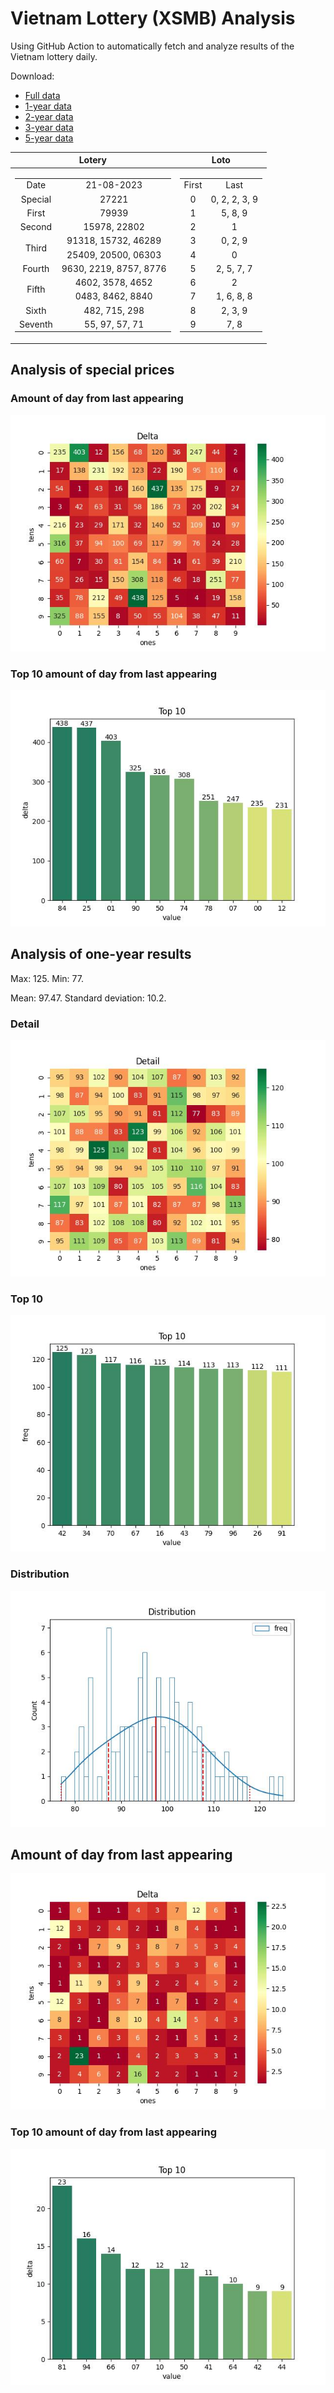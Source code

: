 # Vietnam Lottery (XSMB) Analysis

Using GitHub Action to automatically fetch and analyze results of the Vietnam lottery daily.

Download:

* [Full data](https://raw.githubusercontent.com/khiemdoan/vietnam-lottery-xsmb-analysis/main/results/xsmb.csv)
* [1-year data](https://raw.githubusercontent.com/khiemdoan/vietnam-lottery-xsmb-analysis/main/results/xsmb_1_year.csv)
* [2-year data](https://raw.githubusercontent.com/khiemdoan/vietnam-lottery-xsmb-analysis/main/results/xsmb_2_year.csv)
* [3-year data](https://raw.githubusercontent.com/khiemdoan/vietnam-lottery-xsmb-analysis/main/results/xsmb_3_year.csv)
* [5-year data](https://raw.githubusercontent.com/khiemdoan/vietnam-lottery-xsmb-analysis/main/results/xsmb_5_year.csv)

| Lotery      | Loto |
| :-----------: | :-----------: |
| <table><tr><td>Date</td><td>21-08-2023</td></tr><tr><td>Special</td><td>27221</td></tr><tr><td>First</td><td>79939</td></tr><tr><td>Second</td><td>15978, 22802</td></tr><tr><td rowspan="2">Third</td><td>91318, 15732, 46289</td></tr><tr><td>25409, 20500, 06303</td></tr><tr><td>Fourth</td><td>9630, 2219, 8757, 8776</td></tr><tr><td rowspan="2">Fifth</td><td>4602, 3578, 4652</td></tr><tr><td>0483, 8462, 8840</td></tr><tr><td>Sixth</td><td>482, 715, 298</td></tr><tr><td>Seventh</td><td>55, 97, 57, 71</td></tr></table> | <table><tr><td>First</td><td>Last</td></tr><tr><td>0</td><td>0, 2, 2, 3, 9</td></tr><tr><td>1</td><td>5, 8, 9</td></tr><tr><td>2</td><td>1</td></tr><tr><td>3</td><td>0, 2, 9</td></tr><tr><td>4</td><td>0</td></tr><tr><td>5</td><td>2, 5, 7, 7</td></tr><tr><td>6</td><td>2</td></tr><tr><td>7</td><td>1, 6, 8, 8</td></tr><tr><td>8</td><td>2, 3, 9</td></tr><tr><td>9</td><td>7, 8</td></tr></table> |


<h2>Analysis of special prices</h2>

<h3>Amount of day from last appearing</h3>

![Delta](images/special_delta.jpg)

<h3>Top 10 amount of day from last appearing</h3>

![Delta top 10](images/special_delta_top_10.jpg)

<h2>Analysis of one-year results</h2>

Max: 125. Min: 77.

Mean: 97.47. Standard deviation: 10.2.

<h3>Detail</h3>

![Detail](images/heatmap.jpg)

<h3>Top 10</h3>

![Top 10](images/top-10.jpg)

<h3>Distribution</h3>

![Distribution](images/distribution.jpg)

<h2>Amount of day from last appearing</h2>

![Delta](images/delta.jpg)

<h3>Top 10 amount of day from last appearing</h3>

![Delta top 10](images/delta_top_10.jpg)